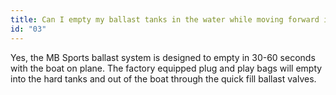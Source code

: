 ```yaml
---
title: Can I empty my ballast tanks in the water while moving forward in forward gear?
id: "03"
---
```

Yes, the MB Sports ballast system is designed to empty in 30-60 seconds with the boat on plane.  The factory equipped plug and play bags will empty into the hard tanks and out of the boat through the quick fill ballast valves.

